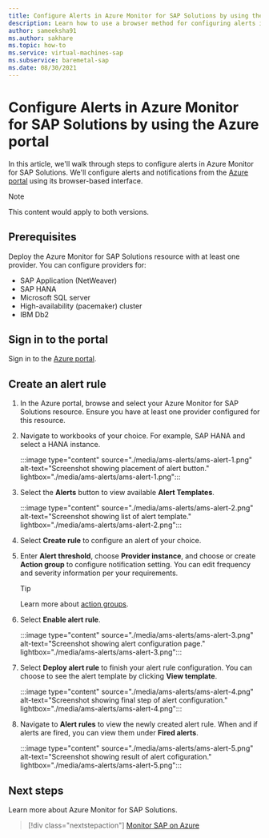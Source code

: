 ```yaml
---
title: Configure Alerts in Azure Monitor for SAP Solutions by using the Azure portal
description: Learn how to use a browser method for configuring alerts in Azure Monitor for SAP Solutions.
author: sameeksha91
ms.author: sakhare
ms.topic: how-to
ms.service: virtual-machines-sap
ms.subservice: baremetal-sap
ms.date: 08/30/2021
---
```


# Configure Alerts in Azure Monitor for SAP Solutions by using the Azure portal

In this article, we'll walk through steps to configure alerts in Azure Monitor for SAP Solutions. We'll configure alerts and notifications from the [Azure portal](https://azure.microsoft.com/features/azure-portal) using its browser-based interface.

>[!Note]
>This content would apply to both versions.
## Prerequisites

Deploy the Azure Monitor for SAP Solutions resource with at least one provider. You can configure providers for: 
- SAP Application (NetWeaver)
- SAP HANA
- Microsoft SQL server
- High-availability (pacemaker) cluster
- IBM Db2 

## Sign in to the portal

Sign in to the [Azure portal](https://portal.azure.com).

## Create an alert rule

1.	In the Azure portal, browse and select your Azure Monitor for SAP Solutions resource. Ensure you have at least one provider configured for this resource. 
2.	Navigate to workbooks of your choice. For example, SAP HANA and select a HANA instance.

    :::image type="content" source="./media/ams-alerts/ams-alert-1.png" alt-text="Screenshot showing placement of alert button." lightbox="./media/ams-alerts/ams-alert-1.png":::
  
3.	Select the **Alerts** button to view available **Alert Templates**.

    :::image type="content" source="./media/ams-alerts/ams-alert-2.png" alt-text="Screenshot showing list of alert template." lightbox="./media/ams-alerts/ams-alert-2.png":::
    
4.	Select **Create rule** to configure an alert of your choice.
5.	Enter **Alert threshold**, choose **Provider instance**, and choose or create **Action group** to configure notification setting. You can edit frequency and severity information per your requirements.

    >[!Tip]
    > Learn more about [action groups](../../../azure-monitor/alerts/action-groups.md). 
    
7.	Select **Enable alert rule**.

    :::image type="content" source="./media/ams-alerts/ams-alert-3.png" alt-text="Screenshot showing alert configuration page." lightbox="./media/ams-alerts/ams-alert-3.png":::
    
7.	Select **Deploy alert rule** to finish your alert rule configuration. You can choose to see the alert template by clicking **View template**.

    :::image type="content" source="./media/ams-alerts/ams-alert-4.png" alt-text="Screenshot showing final step of alert configuration." lightbox="./media/ams-alerts/ams-alert-4.png":::
    
8.	Navigate to **Alert rules** to view the newly created alert rule. When and if alerts are fired, you can view them under **Fired alerts**.

    :::image type="content" source="./media/ams-alerts/ams-alert-5.png" alt-text="Screenshot showing result of alert cofiguration." lightbox="./media/ams-alerts/ams-alert-5.png":::

## Next steps

Learn more about Azure Monitor for SAP Solutions.

> [!div class="nextstepaction"]
> [Monitor SAP on Azure](monitor-sap-on-azure.md)
